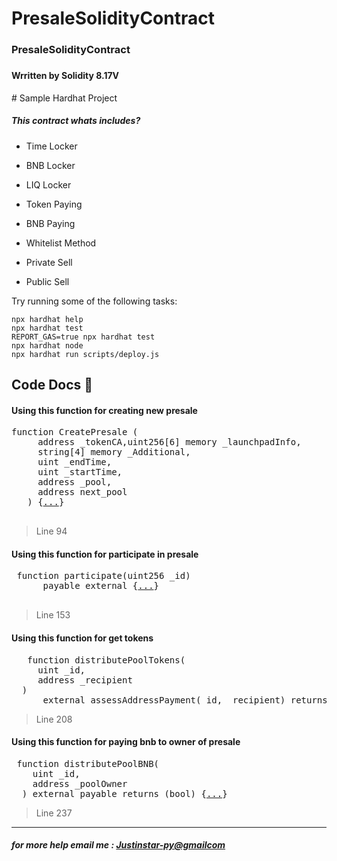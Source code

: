 # PresaleSolidityContract
<h3>PresaleSolidityContract<h3>
<h4>Wrritten by Solidity 8.17V </h5>
# Sample Hardhat Project


<h5>This contract whats includes?</h5>
<ul>
  <li> Time Locker </p>
  <li> BNB Locker </p>
  <li> LIQ Locker </p>
  <li> Token Paying </p>
  <li> BNB Paying </p>
  <li> Whitelist Method </p>
  <li> Private Sell </p>
  <li> Public Sell </p>
</ul>


Try running some of the following tasks:



```shell
npx hardhat help
npx hardhat test
REPORT_GAS=true npx hardhat test
npx hardhat node
npx hardhat run scripts/deploy.js
```



<h2> Code Docs 📄</h2>


<h4> Using this function for creating new presale</h4>

<pre>
function CreatePresale ( 
     address _tokenCA,uint256[6] memory _launchpadInfo, 
     string[4] memory _Additional,  
     uint _endTime, 
     uint _startTime, 
     address _pool, 
     address next_pool
   ) {<a href='https://github.com/JustinStar-py/Private-Sell-Solidity-Contract/blob/main/contracts/Presale.sol#L94'>...</a>}
 </pre>
 > Line 94 



 <h4> Using this function for participate in presale</h4>

 <pre>
 function participate(uint256 _id)
      payable external {<a href='https://github.com/JustinStar-py/Private-Sell-Solidity-Contract/blob/main/contracts/Presale.sol#L153'>...</a>}
 </pre>
> Line 153 



<h4> Using this function for get tokens</h4>

<pre>
   function distributePoolTokens(
     uint _id, 
     address _recipient
  )
      external assessAddressPayment(_id, _recipient) returns (bool) {<a href='https://github.com/JustinStar-py/Private-Sell-Solidity-Contract/blob/main/contracts/Presale.sol#L208'>...</a>}
</pre>
> Line 208 



<h4> Using this function for paying bnb to owner of presale</h4>
<pre>
 function distributePoolBNB(
    uint _id,
    address _poolOwner
  ) external payable returns (bool) {<a href='https://github.com/JustinStar-py/Private-Sell-Solidity-Contract/blob/main/contracts/Presale.sol#L237'>...</a>}
</pre>

> Line 237 

--- 
<h5>for more help email me : <a href="mailto:example@example.com?subject=Presale%20repository">Justinstar-py@gmailcom</a></h5>
